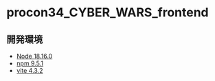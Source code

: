 # procon34_CYBER_WARS_frontend

## 開発環境
- [Node 18.16.0](https://nodejs.org/)
- [npm 9.5.1](https://www.npmjs.com/)
- [vite 4.3.2](https://vitejs.dev/)
